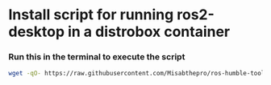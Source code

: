 # Install script for running ros2-desktop in a distrobox container

### Run this in the terminal to execute the script
```sh
wget -qO- https://raw.githubusercontent.com/Misabthepro/ros-humble-toolbox/main/install | sudo sh
```
